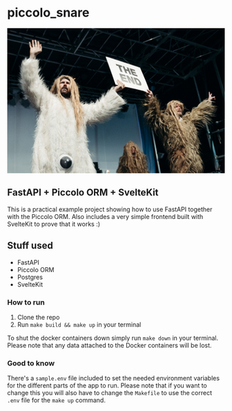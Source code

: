 # piccolo_snare

![Piccolo Snare](sfa.jpg)

## FastAPI + Piccolo ORM + SvelteKit
This is a practical example project showing how to use FastAPI together with the Piccolo ORM. Also includes a very simple frontend built with SvelteKit to prove that it works :)

## Stuff used
* FastAPI
* Piccolo ORM
* Postgres
* SvelteKit

### How to run
1. Clone the repo
2. Run `make build && make up` in your terminal

To shut the docker containers down simply run `make down` in your terminal. Please note that any data attached to the Docker containers will be lost.

### Good to know
There's a `sample.env` file included to set the needed environment variables for the different parts of the app to run. Please note that if you want to change this you will also have to change the `Makefile` to use the correct `.env` file for the `make up` command.
